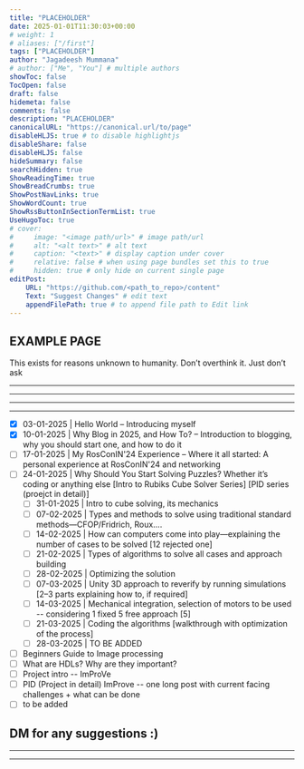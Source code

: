 ```yaml
---
title: "PLACEHOLDER"
date: 2025-01-01T11:30:03+00:00
# weight: 1
# aliases: ["/first"]
tags: ["PLACEHOLDER"]
author: "Jagadeesh Mummana"
# author: ["Me", "You"] # multiple authors
showToc: false
TocOpen: false
draft: false
hidemeta: false
comments: false
description: "PLACEHOLDER"
canonicalURL: "https://canonical.url/to/page"
disableHLJS: true # to disable highlightjs
disableShare: false
disableHLJS: false
hideSummary: false
searchHidden: true
ShowReadingTime: true
ShowBreadCrumbs: true
ShowPostNavLinks: true
ShowWordCount: true
ShowRssButtonInSectionTermList: true
UseHugoToc: true
# cover:
#     image: "<image path/url>" # image path/url
#     alt: "<alt text>" # alt text
#     caption: "<text>" # display caption under cover
#     relative: false # when using page bundles set this to true
#     hidden: true # only hide on current single page
editPost:
    URL: "https://github.com/<path_to_repo>/content"
    Text: "Suggest Changes" # edit text
    appendFilePath: true # to append file path to Edit link
---
```


## EXAMPLE PAGE

This exists for reasons unknown to humanity. Don’t overthink it. Just don’t ask

---
---
---
---
- [x] 03-01-2025 | Hello World – Introducing myself  
- [x] 10-01-2025 | Why Blog in 2025, and How To? – Introduction to blogging, why you should start one, and how to do it  
- [ ] 17-01-2025 | My RosConIN'24 Experience – Where it all started: A personal experience at RosConIN'24 and networking  
- [ ] 24-01-2025 | Why Should You Start Solving Puzzles? Whether it’s coding or anything else [Intro to Rubiks Cube Solver Series] [PID series (proejct in detail)]
    - [ ] 31-01-2025 | Intro to cube solving, its mechanics  
    - [ ] 07-02-2025 | Types and methods to solve using traditional standard methods—CFOP/Fridrich, Roux....  
    - [ ] 14-02-2025 | How can computers come into play—explaining the number of cases to be solved [12 rejected one]  
    - [ ] 21-02-2025 | Types of algorithms to solve all cases and approach building  
    - [ ] 28-02-2025 | Optimizing the solution  
    - [ ] 07-03-2025 | Unity 3D approach to reverify by running simulations [2–3 parts explaining how to, if required]  
    - [ ] 14-03-2025 | Mechanical integration, selection of motors to be used -- considering 1 fixed 5 free approach [5] 
    - [ ] 21-03-2025 | Coding the algorithms [walkthrough with optimization of the process]  
    - [ ] 28-03-2025 | TO BE ADDED
- [ ] Beginners Guide to Image processing
- [ ] What are HDLs? Why are they important?
- [ ] Project intro -- ImProVe
- [ ] PID (Project in detail) ImProve -- one long post with current facing challenges + what can be done
- [ ] to be added

DM for any suggestions :) 
---
---
---


